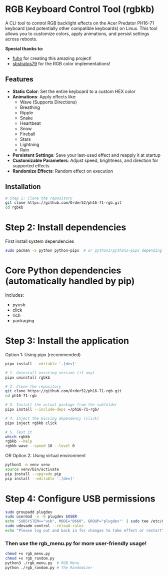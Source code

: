 # RGB Keyboard Control Tool (rgbkb)

A CLI tool to control RGB backlight effects on the Acer Predator PH16-71 keyboard (and potentially other compatible keyboards) on Linux. This tool allows you to customize colors, apply animations, and persist settings across reboots.
    
**Special thanks to:**
- [fuho](https://github.com/fuho) for creating this amazing project!
- [sbstratos79](https://github.com/sbstratos79) for the RGB color implementations!

## Features

- **Static Color**: Set the entire keyboard to a custom HEX color
- **Animations**: Apply effects like:
  - Wave (Supports Directions)
  - Breathing
  - Ripple
  - Snake
  - Heartbeat
  - Snow
  - Fireball
  - Stars
  - Lightning
  - Rain
- **Persistent Settings**: Save your last-used effect and reapply it at startup
- **Customizable Parameters**: Adjust speed, brightness, and direction for supported effects
- **Randomize Effects**: Random effect on execution

## Installation

```bash
# Step 1: Clone the repository
git clone https://github.com/Order52/ph16-71-rgb.git
cd rgbkb
```

# Step 2: Install dependencies
 First install system dependencies
```bash
sudo pacman -S python python-pipx  # or python3/python3-pipx depending on your distro
```

# Core Python dependencies (automatically handled by pip)
 Includes:
 - pyusb
 - click
 - rich
 - packaging

# Step 3: Install the application
 Option 1: Using pipx (recommended)
```bash
pipx install --editable '.[dev]'

# 1. Uninstall existing version (if any)
pipx uninstall rgbkb

# 2. Clone the repository
git clone https://github.com/Order52/ph16-71-rgb.git
cd ph16-71-rgb

# 3. Install the actual package from the subfolder
pipx install --include-deps ~/ph16-71-rgb/

# 4. Inject the missing dependency (click)
pipx inject rgbkb click

# 5. Test it
which rgbkb
rgbkb --help
rgbkb wave --speed 10 --level 0

```

 OR Option 2: Using virtual environment
```bash
python3 -m venv venv
source venv/bin/activate
pip install --upgrade pip
pip install --editable '.[dev]'
```

# Step 4: Configure USB permissions
```bash
sudo groupadd plugdev
sudo usermod -a -G plugdev $USER
echo 'SUBSYSTEM=="usb", MODE="0660", GROUP="plugdev"' | sudo tee /etc/udev/rules.d/99-usb-permissions.rules
sudo udevadm control --reload-rules
echo "Please log out and back in for changes to take effect or restart"
```
  
### Then use the rgb_menu.py for more user-friendly usage!
```bash
chmod +x rgb_menu.py
chmod +x rgb_random.py   
python3 ./rgb_menu.py  # RGB Menu
python ./rgb_random.py # The Randomizer
```
